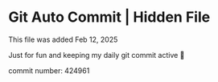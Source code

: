 # Git Auto Commit | Hidden File

This file was added Feb 12, 2025

Just for fun and keeping my daily git commit active 🤪

commit number: 424961
